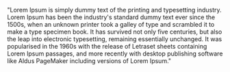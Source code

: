 "Lorem Ipsum is simply dummy text of the printing and typesetting industry. Lorem Ipsum has been the industry's standard dummy text ever since
the 1500s, when an unknown printer took a galley of type and scrambled it to make a type specimen book. It has survived not only five centuries,
but also the leap into electronic typesetting, remaining essentially unchanged. It was popularised in the 1960s with the release of Letraset sheets
containing Lorem Ipsum passages, and more recently with desktop publishing software like Aldus PageMaker including versions of Lorem Ipsum."